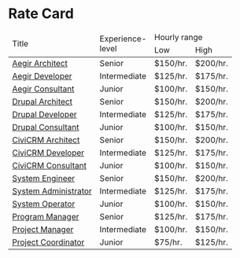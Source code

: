Rate Card
=========

<table>
  <thead>
    <tr>
      <td rowspan=2>Title</td>
      <td rowspan=2>Experience-<br />level</td>
      <td colspan=2>Hourly range</td>
    </tr>
    <tr>
      <td>Low</td>
      <td>High</td>
    </tr>
  </thead>
  <tbody>
    <tr>
      <td><a href="/operations/roles#aegir-architect">Aegir Architect</a></td>
      <td>Senior</td>
      <td>$150/hr.</td>
      <td>$200/hr.</td>
    </tr>
    <tr>
      <td><a href="/operations/roles#aegir-developer">Aegir Developer</a></td>
      <td>Intermediate</td>
      <td>$125/hr.</td>
      <td>$175/hr.</td>
    </tr>
    <tr>
      <td><a href="/operations/roles#aegir-consultant">Aegir Consultant</a></td>
      <td>Junior</td>
      <td>$100/hr.</td>
      <td>$150/hr.</td>
    </tr>
    <tr>
      <td><a href="/operations/roles#drupal-architect">Drupal Architect</a></td>
      <td>Senior</td>
      <td>$150/hr.</td>
      <td>$200/hr.</td>
    </tr>
    <tr>
      <td><a href="/operations/roles#drupal-developer">Drupal Developer</a></td>
      <td>Intermediate</td>
      <td>$125/hr.</td>
      <td>$175/hr.</td>
    </tr>
    <tr>
      <td><a href="/operations/roles#drupal-consultant">Drupal Consultant</a></td>
      <td>Junior</td>
      <td>$100/hr.</td>
      <td>$150/hr.</td>
    </tr>
    <tr>
      <td><a href="/operations/roles#civicrm-architect">CiviCRM Architect</a></td>
      <td>Senior</td>
      <td>$150/hr.</td>
      <td>$200/hr.</td>
    </tr>
    <tr>
      <td><a href="/operations/roles#civicrm-developer">CiviCRM Developer</a></td>
      <td>Intermediate</td>
      <td>$125/hr.</td>
      <td>$175/hr.</td>
    </tr>
    <tr>
      <td><a href="/operations/roles#civicrm-consultant">CiviCRM Consultant</a></td>
      <td>Junior</td>
      <td>$100/hr.</td>
      <td>$150/hr.</td>
    </tr>
    <tr>
      <td><a href="/operations/roles#system-engineer">System Engineer</a></td>
      <td>Senior</td>
      <td>$150/hr.</td>
      <td>$200/hr.</td>
    </tr>
    <tr>
      <td><a href="/operations/roles#system-administrator">System Administrator</a></td>
      <td>Intermediate</td>
      <td>$125/hr.</td>
      <td>$175/hr.</td>
    </tr>
    <tr>
      <td><a href="/operations/roles#system-operator">System Operator</a></td>
      <td>Junior</td>
      <td>$100/hr.</td>
      <td>$150/hr.</td>
    </tr>
    <tr>
      <td><a href="/operations/roles#project-director">Program Manager</a></td>
      <td>Senior</td>
      <td>$125/hr.</td>
      <td>$175/hr.</td>
    </tr>
    <tr>
      <td><a href="/operations/roles#project-manager">Project Manager</a></td>
      <td>Intermediate</td>
      <td>$100/hr.</td>
      <td>$150/hr.</td>
    </tr>
    <tr>
      <td><a href="/operations/roles#project-coordinator">Project Coordinator</a></td>
      <td>Junior</td>
      <td>$75/hr.</td>
      <td>$125/hr.</td>
    </tr>
  </tbody>
</table>

